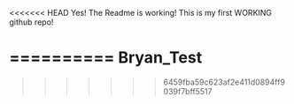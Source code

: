 <<<<<<< HEAD
Yes!  The Readme is working!
This is my first WORKING github repo!

==========
Bryan_Test
==========

>>>>>>> 6459fba59c623af2e411d0894ff9039f7bff5517
